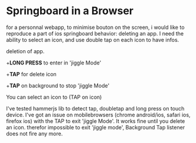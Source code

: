 # Springboard in a Browser

for a personnal webapp, to minimise bouton on the screen, i would like to reproduce a part of ios springboard behavior: deleting an app.
I need the ability to select an icon, and use double tap on each icon to have infos.

deletion of app.

+**LONG PRESS** to enter in 'jiggle Mode'

+**TAP** for delete icon

+**TAP** on background to stop 'jiggle Mode'


You can select an icon to (TAP on icon)

I've tested hammerjs lib to detect tap, doubletap and long press on touch device.
I've got an issue on mobilebrowsers (chrome android/ios, safari ios, firefox ios) with the TAP to exit 'jiggle Mode'.
It works fine until you delete an icon. therefor impossible to exit 'jiggle mode', Background Tap listener does not fire any more.

